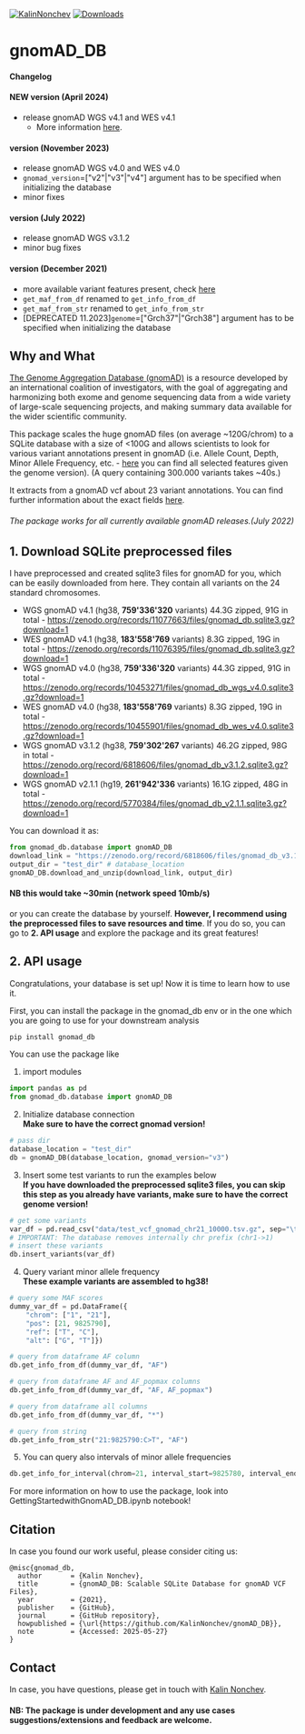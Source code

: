 [![KalinNonchev](https://circleci.com/gh/KalinNonchev/gnomAD_DB.svg?style=shield)](https://app.circleci.com/insights/github/KalinNonchev/gnomAD_DB?reporting-window=last-24-hours) [![Downloads](https://static.pepy.tech/badge/gnomad-db)](https://pepy.tech/project/gnomad-db)

# gnomAD_DB

#### Changelog

#### NEW version (April 2024)
 - release gnomAD WGS v4.1 and WES v4.1 
   - More information [here](https://gnomad.broadinstitute.org/news/2024-04-gnomad-v4-1/).

#### version (November 2023)
 - release gnomAD WGS v4.0 and WES v4.0
 - `gnomad_version`=["v2"|"v3"|"v4"] argument has to be specified when initializing the database
 - minor fixes

#### version (July 2022)
- release gnomAD WGS v3.1.2
- minor bug fixes

#### version (December 2021)
- more available variant features present, check [here](https://github.com/KalinNonchev/gnomAD_DB/blob/master/gnomad_db/pkgdata/gnomad_columns.yaml)
- `get_maf_from_df` renamed to `get_info_from_df`
- `get_maf_from_str` renamed to `get_info_from_str`
- [DEPRECATED 11.2023]`genome`=["Grch37"|"Grch38"] argument has to be specified when initializing the database

## Why and What

[The Genome Aggregation Database (gnomAD)](https://gnomad.broadinstitute.org) is a resource developed by an international coalition of investigators, with the goal of aggregating and harmonizing both exome and genome sequencing data from a wide variety of large-scale sequencing projects, and making summary data available for the wider scientific community.

This package scales the huge gnomAD files (on average ~120G/chrom) to a SQLite database with a size of <100G and allows scientists to look for various variant annotations present in gnomAD (i.e. Allele Count, Depth, Minor Allele Frequency, etc. - [here](https://github.com/KalinNonchev/gnomAD_DB/blob/master/gnomad_db/pkgdata/gnomad_columns.yaml) you can find all selected features given the genome version). (A query containing 300.000 variants takes ~40s.)

It extracts from a gnomAD vcf about 23 variant annotations. You can find further information about the exact fields [here](https://github.com/KalinNonchev/gnomAD_DB/blob/master/gnomad_db/pkgdata/gnomad_columns.yaml). 

###### The package works for all currently available gnomAD releases.(July 2022) 

## 1. Download SQLite preprocessed files

I have preprocessed and created sqlite3 files for gnomAD for you, which can be easily downloaded from here. They contain all variants on the 24 standard chromosomes.

- WGS gnomAD v4.1 (hg38, **759'336'320** variants) 44.3G zipped, 91G in total - https://zenodo.org/records/11077663/files/gnomad_db.sqlite3.gz?download=1
- WES gnomAD v4.1 (hg38, **183'558'769** variants) 8.3G zipped, 19G in total - https://zenodo.org/records/11076395/files/gnomad_db.sqlite3.gz?download=1
- WGS gnomAD v4.0 (hg38, **759'336'320** variants) 44.3G zipped, 91G in total - https://zenodo.org/records/10453271/files/gnomad_db_wgs_v4.0.sqlite3.gz?download=1
- WES gnomAD v4.0 (hg38, **183'558'769** variants) 8.3G zipped, 19G in total - https://zenodo.org/records/10455901/files/gnomad_db_wes_v4.0.sqlite3.gz?download=1
- WGS gnomAD v3.1.2 (hg38, **759'302'267** variants) 46.2G zipped, 98G in total - https://zenodo.org/record/6818606/files/gnomad_db_v3.1.2.sqlite3.gz?download=1
- WGS gnomAD v2.1.1 (hg19, **261'942'336** variants) 16.1G zipped, 48G in total - https://zenodo.org/record/5770384/files/gnomad_db_v2.1.1.sqlite3.gz?download=1

You can download it as:

```python
from gnomad_db.database import gnomAD_DB
download_link = "https://zenodo.org/record/6818606/files/gnomad_db_v3.1.2.sqlite3.gz?download=1"
output_dir = "test_dir" # database_location
gnomAD_DB.download_and_unzip(download_link, output_dir)
```
#### NB this would take ~30min (network speed 10mb/s)


or you can create the database by yourself. **However, I recommend using the preprocessed files to save resources and time**. If you do so, you can go to **2. API usage** and explore the package and its great features!


## 2. API usage

Congratulations, your database is set up! Now it is time to learn how to use it.

First, you can install the package in the gnomad_db env or in the one which you are going to use for your downstream analysis
```bash
pip install gnomad_db
```

You can use the package like

1. import modules
```python
import pandas as pd
from gnomad_db.database import gnomAD_DB
```

2. Initialize database connection \
**Make sure to have the correct gnomad version!**
```python
# pass dir
database_location = "test_dir"
db = gnomAD_DB(database_location, gnomad_version="v3")
```

3. Insert some test variants to run the examples below \
**If you have downloaded the preprocessed sqlite3 files, you can skip this step as you already have variants, make sure to have the correct genome version!**
```python
# get some variants
var_df = pd.read_csv("data/test_vcf_gnomad_chr21_10000.tsv.gz", sep="\t", names=db.columns, index_col=False)
# IMPORTANT: The database removes internally chr prefix (chr1->1)
# insert these variants
db.insert_variants(var_df)
```

4. Query variant minor allele frequency \
**These example variants are assembled to hg38!**
```python
# query some MAF scores
dummy_var_df = pd.DataFrame({
    "chrom": ["1", "21"], 
    "pos": [21, 9825790], 
    "ref": ["T", "C"], 
    "alt": ["G", "T"]})

# query from dataframe AF column
db.get_info_from_df(dummy_var_df, "AF")

# query from dataframe AF and AF_popmax columns
db.get_info_from_df(dummy_var_df, "AF, AF_popmax")

# query from dataframe all columns
db.get_info_from_df(dummy_var_df, "*")

# query from string
db.get_info_from_str("21:9825790:C>T", "AF")
```

5. You can query also intervals of minor allele frequencies
```python
db.get_info_for_interval(chrom=21, interval_start=9825780, interval_end=9825799, query="AF")
```

For more information on how to use the package, look into GettingStartedwithGnomAD_DB.ipynb notebook!

## Citation

In case you found our work useful, please consider citing us:

```
@misc{gnomad_db,
  author       = {Kalin Nonchev},
  title        = {gnomAD_DB: Scalable SQLite Database for gnomAD VCF Files},
  year         = {2021},
  publisher    = {GitHub},
  journal      = {GitHub repository},
  howpublished = {\url{https://github.com/KalinNonchev/gnomAD_DB}},
  note         = {Accessed: 2025-05-27}
}
```

## Contact

In case, you have questions, please get in touch with [Kalin Nonchev](https://bmi.inf.ethz.ch/people/person/kalin-nonchev).

#### NB: The package is under development and any use cases suggestions/extensions and feedback are welcome.
